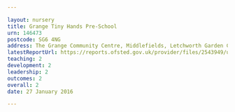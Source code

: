 ```yaml
---

layout: nursery
title: Grange Tiny Hands Pre-School
urn: 146473
postcode: SG6 4NG
address: The Grange Community Centre, Middlefields, Letchworth Garden City, Hertfordshire, SG6 4NG
latestReportUrl: https://reports.ofsted.gov.uk/provider/files/2543949/urn/146473.pdf
teaching: 2
development: 2
leadership: 2
outcomes: 2
overall: 2
date: 27 January 2016

---
```

